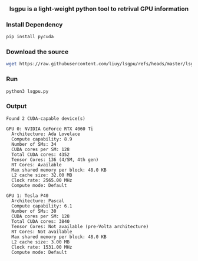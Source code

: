 <h3 align="center">
lsgpu is a light-weight python tool to retrival GPU information
</h3>

### Install Dependency
```bash
pip install pycuda
```
### Download the source
```bash
wget https://raw.githubusercontent.com/liuy/lsgpu/refs/heads/master/lsgpu.py
```
### Run
```bash
python3 lsgpu.py
```
### Output
```
Found 2 CUDA-capable device(s)

GPU 0: NVIDIA GeForce RTX 4060 Ti
  Architecture: Ada Lovelace
  Compute capability: 8.9
  Number of SMs: 34
  CUDA cores per SM: 128
  Total CUDA cores: 4352
  Tensor Cores: 136 (4/SM, 4th gen)
  RT Cores: Available
  Max shared memory per block: 48.0 KB
  L2 cache size: 32.00 MB
  Clock rate: 2565.00 MHz
  Compute mode: Default

GPU 1: Tesla P40
  Architecture: Pascal
  Compute capability: 6.1
  Number of SMs: 30
  CUDA cores per SM: 128
  Total CUDA cores: 3840
  Tensor Cores: Not available (pre-Volta architecture)
  RT Cores: Not available
  Max shared memory per block: 48.0 KB
  L2 cache size: 3.00 MB
  Clock rate: 1531.00 MHz
  Compute mode: Default
```
